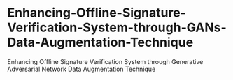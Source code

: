 # Enhancing-Offline-Signature-Verification-System-through-GANs-Data-Augmentation-Technique
Enhancing Offline Signature Verification System through Generative Adversarial Network Data Augmentation Technique

